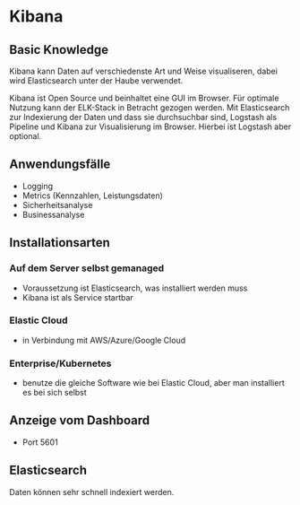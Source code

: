 # Kibana
## Basic Knowledge
Kibana kann Daten auf verschiedenste Art und Weise visualiseren, dabei wird Elasticsearch unter der Haube verwendet.

Kibana ist Open Source und beinhaltet eine GUI im Browser. Für optimale Nutzung kann der ELK-Stack in Betracht gezogen werden. Mit Elasticsearch zur Indexierung der Daten und dass sie durchsuchbar sind, Logstash als Pipeline und Kibana zur Visualisierung im Browser. Hierbei ist Logstash aber optional.

## Anwendungsfälle
- Logging
- Metrics (Kennzahlen, Leistungsdaten)
- Sicherheitsanalyse
- Businessanalyse

## Installationsarten
### Auf dem Server selbst gemanaged
- Voraussetzung ist Elasticsearch, was installiert werden muss
- Kibana ist als Service startbar

### Elastic Cloud
- in Verbindung mit AWS/Azure/Google Cloud

### Enterprise/Kubernetes
- benutze die gleiche Software wie bei Elastic Cloud,
aber man installiert es bei sich selbst 
 
## Anzeige vom Dashboard
- Port 5601


## Elasticsearch
Daten können sehr schnell indexiert werden.